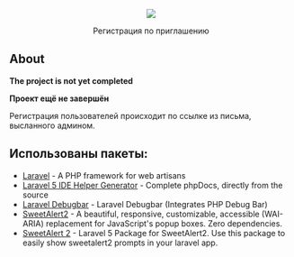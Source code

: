 <p align="center"><img src="https://laravel.com/assets/img/components/logo-laravel.svg"></p>

<p align="center">Регистрация по приглашению</p>

## About

**The project is not yet completed**

**Проект ещё не завершён**

Регистрация пользователей происходит по ссылке из письма, высланного админом. 

## Использованы пакеты:
- [Laravel](https://github.com/laravel/laravel) - A PHP framework for web artisans
- [Laravel 5 IDE Helper Generator](https://github.com/barryvdh/laravel-ide-helper) - Complete phpDocs, directly from the source
- [Laravel Debugbar](https://github.com/barryvdh/laravel-debugbar) - Laravel Debugbar (Integrates PHP Debug Bar)
- [SweetAlert2](https://github.com/sweetalert2/sweetalert2) - A beautiful, responsive, customizable, accessible (WAI-ARIA) replacement for JavaScript's popup boxes. Zero dependencies.
- [SweetAlert 2](https://github.com/softon/sweetalert) - Laravel 5 Package for SweetAlert2. Use this package to easily show sweetalert2 prompts in your laravel app.

